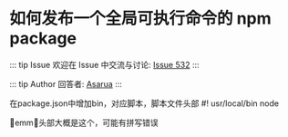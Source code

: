 # 如何发布一个全局可执行命令的 npm package



::: tip Issue 
 欢迎在 Issue 中交流与讨论: [Issue 532](https://github.com/shfshanyue/Daily-Question/issues/532) 
:::

::: tip Author 
回答者: [Asarua](https://github.com/Asarua) 
:::

在package.json中增加bin，对应脚本，脚本文件头部
#! usr/local/bin node

emm，头部大概是这个，可能有拼写错误